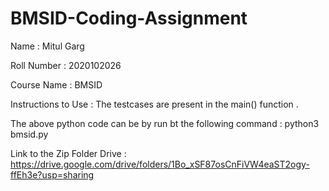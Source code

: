 # BMSID-Coding-Assignment

Name : Mitul Garg

Roll Number : 2020102026

Course Name : BMSID

Instructions to Use : 
The testcases are present in the main() function . 

The above python code can be by run bt the following command : 
 python3 bmsid.py

Link to the Zip Folder Drive :
https://drive.google.com/drive/folders/1Bo_xSF87osCnFiVW4eaST2ogy-ffEh3e?usp=sharing

